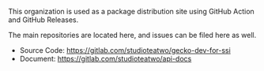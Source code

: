 This organization is used as a package distribution site using GitHub Action and GitHub Releases.

The main repositories are located here, and issues can be filed here as well.
- Source Code: https://gitlab.com/studioteatwo/gecko-dev-for-ssi
- Document: https://gitlab.com/studioteatwo/api-docs
